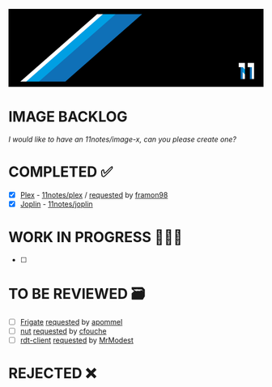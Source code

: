 ![banner](https://github.com/11notes/static/blob/main/img/banner/README.png?raw=true)

# IMAGE BACKLOG
*I would like to have an 11notes/image-x, can you please create one?*

# COMPLETED ✅
- [x] [Plex](https://github.com/plexinc/pms-docker) - [11notes/plex](https://github.com/11notes/docker-plex) / [requested](https://github.com/11notes/RTFM/issues/5) by [framon98](https://github.com/framon98)
- [x] [Joplin](https://github.com/laurent22/joplin) - [11notes/joplin](https://github.com/11notes/docker-joplin)

# WORK IN PROGRESS 👨🏻‍💻
- [ ]

# TO BE REVIEWED 🗃
- [ ] [Frigate](https://github.com/blakeblackshear/frigate) [requested](https://github.com/11notes/RTFM/issues/9) by [apommel](https://github.com/apommel)
- [ ] [nut](https://github.com/networkupstools/nut) [requested](https://www.reddit.com/r/elevennotes/comments/1moc7a3/up_to_date_nut_docker_image/) by [cfouche](https://www.reddit.com/user/cfouche/)
- [ ] [rdt-client](https://github.com/rogerfar/rdt-client) [requested](https://github.com/11notes/docker-radarr/issues/1) by [MrModest](https://github.com/MrModest)

# REJECTED ❌